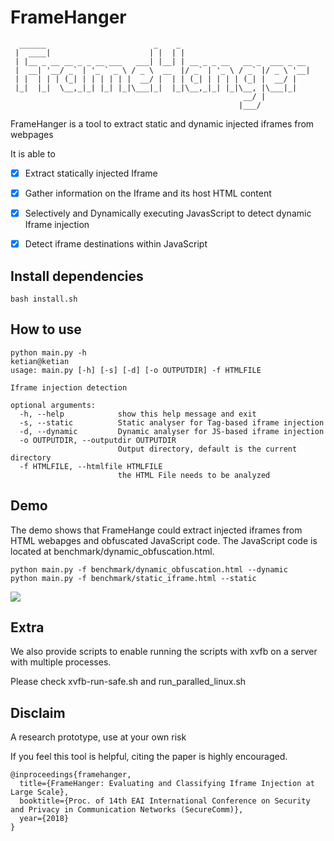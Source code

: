 # FrameHanger
```
  ______                        _    _
 |  ____|                      | |  | |
 | |__ _ __ __ _ _ __ ___   ___| |__| | __ _ _ __   __ _  ___ _ __
 |  __| '__/ _` | '_ ` _ \ / _ \  __  |/ _` | '_ \ / _` |/ _ \ '__|
 | |  | | | (_| | | | | | |  __/ |  | | (_| | | | | (_| |  __/ |
 |_|  |_|  \__,_|_| |_| |_|\___|_|  |_|\__,_|_| |_|\__, |\___|_|
                                                    __/ |
                                                   |___/
```

FrameHanger is a tool to extract static and dynamic injected iframes from webpages

It is able to

- [x] Extract statically injected Iframe
- [x] Gather information on the Iframe and its host HTML content
- [x] Selectively and Dynamically executing JavasScript to detect dynamic Iframe injection
- [x] Detect iframe destinations within JavaScript


## Install dependencies

```
bash install.sh
```

## How to use
```
python main.py -h                                                                                                                                                                                       ketian@ketian
usage: main.py [-h] [-s] [-d] [-o OUTPUTDIR] -f HTMLFILE

Iframe injection detection

optional arguments:
  -h, --help            show this help message and exit
  -s, --static          Static analyser for Tag-based iframe injection
  -d, --dynamic         Dynamic analyser for JS-based iframe injection
  -o OUTPUTDIR, --outputdir OUTPUTDIR
                        Output directory, default is the current directory
  -f HTMLFILE, --htmlfile HTMLFILE
                        the HTML File needs to be analyzed

```

## Demo

The demo shows that FrameHange could extract injected iframes from HTML webapges and obfuscated JavaScript code.
The JavaScript code is located at benchmark/dynamic_obfuscation.html.

```
python main.py -f benchmark/dynamic_obfuscation.html --dynamic
python main.py -f benchmark/static_iframe.html --static
```

![](https://github.com/ririhedou/FrameHanger/blob/master/benchmark/demo.gif)


## Extra

We also provide scripts to enable running the scripts with xvfb on a server with multiple processes.

Please check xvfb-run-safe.sh and run_paralled_linux.sh

## Disclaim

A research prototype, use at your own risk

If you feel this tool is helpful, citing the paper is highly encouraged.

```
@inproceedings{framehanger,
  title={FrameHanger: Evaluating and Classifying Iframe Injection at Large Scale},
  booktitle={Proc. of 14th EAI International Conference on Security and Privacy in Communication Networks (SecureComm)},
  year={2018}
}
```